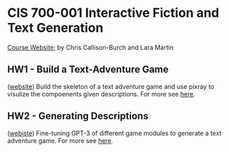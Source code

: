 # CIS 700-001 Interactive Fiction and Text Generation

[Course Website](https://interactive-fiction-class.org/index.html); by Chris Callison-Burch and Lara Martin

## HW1 - Build a Text-Adventure Game

([website](https://interactive-fiction-class.org/homeworks/text-adventure-game/text-adventure-game.html)) Build the skeleton of a text adventure game and use pixray to visulize the compoenents given descriptions. For more see [here](https://github.com/realliyifei/cis700-01-hw1-text-adventure-game).

## HW2 - Generating Descriptions

([webiste](https://interactive-fiction-class.org/homeworks/generating-descriptions/generating-descriptions.html)) Fine-tuning GPT-3 of different game modules to generate a text adventure game. For more see [here](./hw2).

